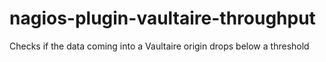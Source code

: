 # nagios-plugin-vaultaire-throughput
Checks if the data coming into a Vaultaire origin drops below a threshold
